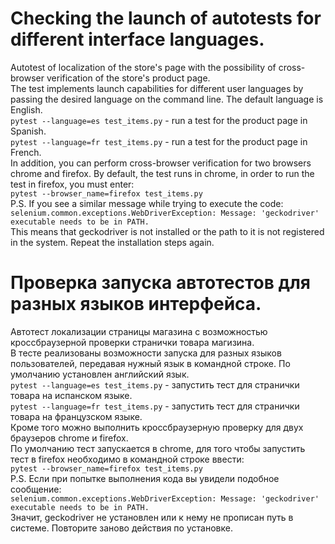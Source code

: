 # Checking the launch of autotests for different interface languages.
Autotest of localization of the store's page with the possibility of cross-browser verification of the store's product page.  
The test implements launch capabilities for different user languages by passing the desired language on the command line.
The default language is English.  
```pytest --language=es test_items.py``` - run a test for the product page in Spanish. \
```pytest --language=fr test_items.py``` - run a test for the product page in French.\
In addition, you can perform cross-browser verification for two browsers chrome and firefox.
By default, the test runs in chrome, in order to run the test in firefox, you must enter:  
```pytest --browser_name=firefox test_items.py```  
P.S. If you see a similar message while trying to execute the code:  
```selenium.common.exceptions.WebDriverException: Message: 'geckodriver' executable needs to be in PATH.```  
This means that geckodriver is not installed or the path to it is not registered in the system. Repeat the installation steps again.


# Проверка запуска автотестов для разных языков интерфейса.
Автотест локализации страницы магазина с возможностью кроссбраузерной проверки странички товара магизина.  
В тесте реализованы возможности запуска для разных языков пользователей, передавая нужный язык в командной строке.
  По умолчанию установлен английский язык.  
```pytest --language=es test_items.py``` - запустить тест для странички товара на испанском языке.   \
```pytest --language=fr test_items.py``` - запустить тест для странички товара на французском языке.\
Кроме того можно выполнить кроссбраузерную проверку для двух браузеров chrome и firefox.  
По умолчанию тест запускается в chrome, для того чтобы запустить тест в firefox необходимо в командной строке ввести:  
```pytest --browser_name=firefox test_items.py```  
P.S. Если при попытке выполнения кода вы увидели подобное сообщение:  
```selenium.common.exceptions.WebDriverException: Message: 'geckodriver' executable needs to be in PATH.```   
Значит, geckodriver не установлен или к нему не прописан путь в системе. Повторите заново действия по установке.
